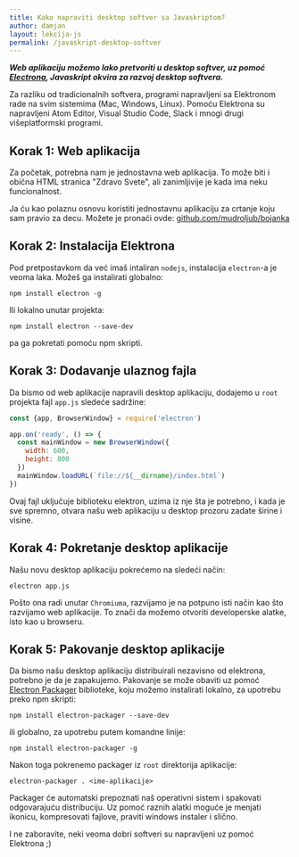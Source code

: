 ```yaml
---
title: Kako napraviti desktop softver sa Javaskriptom?
author: damjan
layout: lekcija-js
permalink: /javaskript-desktop-softver
---
```


***Web aplikaciju možemo lako pretvoriti u desktop softver, uz pomoć [Electrona](//electron.atom.io/), Javaskript okvira za razvoj desktop softvera.***

Za razliku od tradicionalnih softvera, programi napravljeni sa Elektronom rade na svim sistemima (Mac, Windows, Linux). Pomoću Elektrona su napravljeni Atom Editor, Visual Studio Code, Slack i mnogi drugi višeplatformski programi.

## Korak 1: Web aplikacija

Za početak, potrebna nam je jednostavna web aplikacija. To može biti i obična HTML stranica "Zdravo Svete", ali zanimljivije je kada ima neku funcionalnost.

Ja ću kao polaznu osnovu koristiti jednostavnu aplikaciju za crtanje koju sam pravio za decu. Možete je pronaći ovde: [github.com/mudroljub/bojanka](https://github.com/mudroljub/bojanka)

## Korak 2: Instalacija Elektrona

Pod pretpostavkom da već imaš intaliran `nodejs`, instalacija `electron`-a je veoma laka. Možeš ga instalirati globalno:

```
npm install electron -g
```

Ili lokalno unutar projekta:

```
npm install electron --save-dev
```

pa ga pokretati pomoću npm skripti.

## Korak 3: Dodavanje ulaznog fajla

Da bismo od web aplikacije napravili desktop aplikaciju, dodajemo u `root` projekta fajl `app.js` sledeće sadržine:

```js
const {app, BrowserWindow} = require('electron')

app.on('ready', () => {
  const mainWindow = new BrowserWindow({
    width: 600,
    height: 800
  })
  mainWindow.loadURL(`file://${__dirname}/index.html`)
})
```

Ovaj fajl uključuje biblioteku elektron, uzima iz nje šta je potrebno, i kada je sve spremno, otvara našu web aplikaciju u desktop prozoru zadate širine i visine.

## Korak 4: Pokretanje desktop aplikacije

Našu novu desktop aplikaciju pokrećemo na sledeći način:

```
electron app.js
```

Pošto ona radi unutar `Chromiuma`, razvijamo je na potpuno isti način kao što razvijamo web aplikacije. To znači da možemo otvoriti developerske alatke, isto kao u browseru.

## Korak 5: Pakovanje desktop aplikacije

Da bismo našu desktop aplikaciju distribuirali nezavisno od elektrona, potrebno je da je zapakujemo. Pakovanje se može obaviti uz pomoć [Electron Packager](https://github.com/electron-userland/electron-packager) biblioteke, koju možemo instalirati lokalno, za upotrebu preko npm skripti:

```
npm install electron-packager --save-dev
```

ili globalno, za upotrebu putem komandne linije:

```
npm install electron-packager -g
```

Nakon toga pokrenemo packager iz `root` direktorija aplikacije:

```
electron-packager . <ime-aplikacije>
```

Packager će automatski prepoznati naš operativni sistem i spakovati odgovarajuću distribuciju. Uz pomoć raznih alatki moguće je menjati ikonicu, kompresovati fajlove, praviti windows instaler i slično.

I ne zaboravite, neki veoma dobri softveri su napravljeni uz pomoć Elektrona ;)
